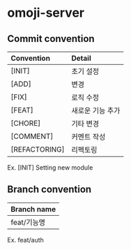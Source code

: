 # omoji-server
## Commit convention
|Convention|Detail|
|:--|:-----| 
|[INIT]|초기 설정|
|[ADD]|변경|
|[FIX]|로직 수정|
|[FEAT]|새로운 기능 추가|
|[CHORE]|기타 변경|
|[COMMENT]|커멘트 작성|
|[REFACTORING]|리펙토링|

Ex. [INIT] Setting new module

## Branch convention
|Branch name|
|:--|
|feat/기능명|

Ex. feat/auth
